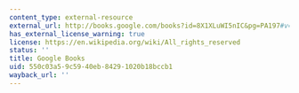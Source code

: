 ```yaml
---
content_type: external-resource
external_url: http://books.google.com/books?id=8X1XLuWI5nIC&pg=PA197#v=onepage
has_external_license_warning: true
license: https://en.wikipedia.org/wiki/All_rights_reserved
status: ''
title: Google Books
uid: 550c03a5-9c59-40eb-8429-1020b18bccb1
wayback_url: ''
---
```

